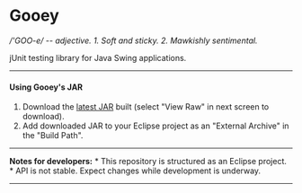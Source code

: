 Gooey
=====
<i>/'GOO-e/ -- adjective. 1. Soft and sticky. 2. Mawkishly sentimental.</i><br/>

<p>jUnit testing library for Java Swing applications.</p>

<hr>
<h4>Using Gooey's JAR</h4>
<ol>
<li>Download the <a href="https://github.com/robertoaflores/Gooey/blob/master/Gooey/gooey.jar">latest JAR</a> built (select "View Raw" in next screen to download).
<li>Add downloaded JAR to your Eclipse project as an "External Archive" in the "Build Path". 
</ol>
<hr>
<strong>Notes for developers:</strong>
* This repository is structured as an Eclipse project.<br/>
* API is not stable. Expect changes while development is underway.<br/>
<hr>

